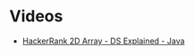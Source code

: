 # Videos

* [HackerRank 2D Array - DS Explained - Java](https://www.youtube.com/watch?v=0lajFzeFEFo)
